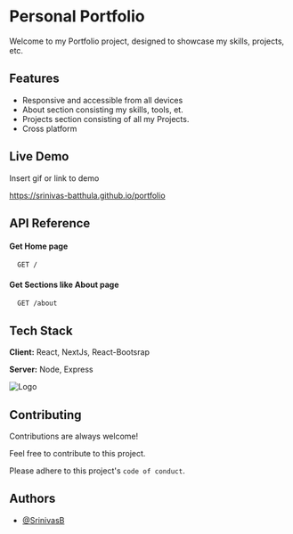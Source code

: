 
# Personal Portfolio

Welcome to my Portfolio project, designed to showcase my skills, projects, etc.


## Features

- Responsive and accessible from all devices
- About section consisting my skills, tools, et.
- Projects section consisting of all my Projects.
- Cross platform


## Live Demo

Insert gif or link to demo

https://srinivas-batthula.github.io/portfolio
## API Reference

#### Get Home page

```http
  GET /
```

#### Get Sections like About page

```http
  GET /about
```



## Tech Stack

**Client:** React, NextJs, React-Bootsrap

**Server:** Node, Express


![Logo](https://github.com/srinivas-batthula/portfolio/blob/main/public/icon.jpg)


## Contributing

Contributions are always welcome!

Feel free to contribute to this project.

Please adhere to this project's `code of conduct`.


## Authors

- [@SrinivasB](https://www.github.com/srinivas-batthula)

